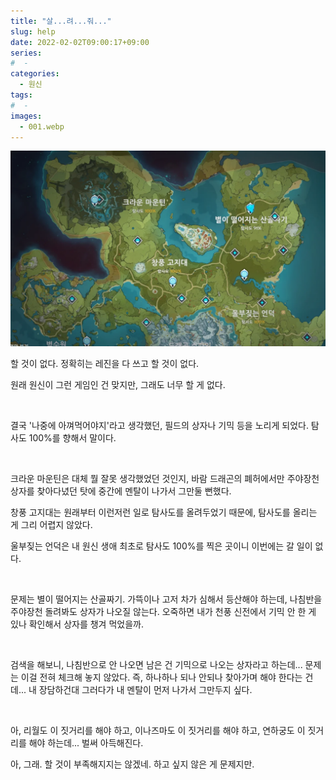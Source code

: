 ```yaml
---
title: "살...려...줘..."
slug: help
date: 2022-02-02T09:00:17+09:00
series:
#  - 
categories:
  - 원신
tags:
#  - 
images:
  - 001.webp
---
```


![](001.webp)

할 것이 없다. 정확히는 레진을 다 쓰고 할 것이 없다.

원래 원신이 그런 게임인 건 맞지만, 그래도 너무 할 게 없다.

&nbsp;

결국 '나중에 아껴먹어야지'라고 생각했던, 필드의 상자나 기믹 등을 노리게 되었다. 탐사도 100%를 향해서 말이다.

&nbsp;

크라운 마운틴은 대체 뭘 잘못 생각했었던 것인지, 바람 드래곤의 폐허에서만 주야장천 상자를 찾아다녔던 탓에 중간에 멘탈이 나가서 그만둘 뻔했다.

창풍 고지대는 원래부터 이런저런 일로 탐사도를 올려두었기 때문에, 탐사도를 올리는 게 그리 어렵지 않았다.

울부짖는 언덕은 내 원신 생애 최초로 탐사도 100%를 찍은 곳이니 이번에는 갈 일이 없다.

&nbsp;

문제는 별이 떨어지는 산골짜기. 가뜩이나 고저 차가 심해서 등산해야 하는데, 나침반을 주야장천 돌려봐도 상자가 나오질 않는다. 오죽하면 내가 천풍 신전에서 기믹 안 한 게 있나 확인해서 상자를 챙겨 먹었을까.

&nbsp;

검색을 해보니, 나침반으로 안 나오면 남은 건 기믹으로 나오는 상자라고 하는데... 문제는 이걸 전혀 체크해 놓지 않았다. 즉, 하나하나 되나 안되나 찾아가며 해야 한다는 건데... 내 장담하건대 그러다가 내 멘탈이 먼저 나가서 그만두지 싶다.

&nbsp;

아, 리월도 이 짓거리를 해야 하고, 이나즈마도 이 짓거리를 해야 하고, 연하궁도 이 짓거리를 해야 하는데... 벌써 아득해진다.

아, 그래. 할 것이 부족해지지는 않겠네. 하고 싶지 않은 게 문제지만.
